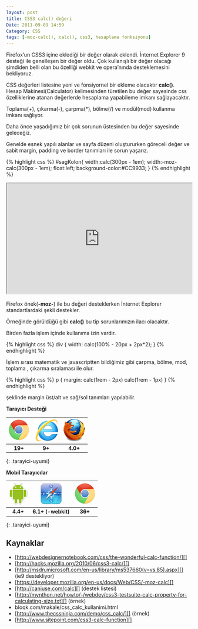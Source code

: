 ```yaml
---
layout: post
title: CSS3 calc() değeri
Date: 2011-09-09 14:59
Category: CSS
tags: [-moz-calc(), calc(), css3, hesaplama fonksiyonu]
---
```


Firefox’un CSS3 içine eklediği bir değer olarak eklendi. İnternet
Explorer 9 desteği ile genelleşen bir değer oldu. Çok kullanışlı bir
değer olacağı şimdiden belli olan bu özelliği webkit ve opera’nında
desteklemesini bekliyoruz.

CSS değerleri listesine yeni ve fonsiyornel bir ekleme olacaktır
**calc()**. Hesap Makinesi(Calculator) kelimesinden türetilen bu değer
sayesinde css özelliklerine atanan değerlerde hesaplama yapabileme
imkanı sağlayacaktır.

Toplama(+), çıkarma(-), çarpma(*), bölme(/) ve modül(mod) kullanma
imkanı sağlıyor.

Daha önce yaşadığımız bir çok sorunun üstesinden bu değer sayesinde
geleceğiz.

Genelde esnek yapılı alanlar ve sayfa düzeni oluştururken göreceli değer
ve sabit margin, padding ve border tanımları ile sorun yaşarız.

{% highlight css %}
#sagKolon{
  width:calc(300px - 1em);
  width:-moz-calc(300px - 1em);
  float:left;
  background-color:#CC9933;
}
{% endhighlight %}

<iframe style="width: 100%; height: 300px" src="https://jsfiddle.net/fatihhayri/VaBqn/3/embedded/css,result,html"></iframe>

Firefox önek(**-moz-**) ile bu değeri desteklerken İnternet Explorer
standartlardaki şekli destekler.

Örneğinde görüldüğü gibi **calc()** bu tip sorunlarımızın ilacı
olacaktır.

Birden fazla işlem içinde kullanıma izin vardır.

{% highlight css %}
div {
    width: calc(100% - 20px + 2px*2);
}
{% endhighlight %}

İşlem sırası matematik ve javascriptten bildiğimiz gibi çarpma, bölme,
mod, toplama , çıkarma sıralaması ile olur.

{% highlight css %}
p {
    margin: calc(1rem - 2px) calc(1rem - 1px)
}
{% endhighlight %}

şeklinde margin üst/alt ve sağ/sol tanımları yapılabilir.

**Tarayıcı Desteği**

|![Chrome][chrome]|![explorer][explorer]|![Firefox][firefox]|
|:-----------------:|:---------------:|:-------------------:|
|**19+**|**9+**|**4.0+**|
{: .tarayici-uyumi}

**Mobil Tarayıcılar**

|![Android][android] | ![Mobil Safari][msafari] | ![Chrome][chrome] |
|:------------------------:|:----------------------:|:-------------------:|
|**4.4+**|**6.1+ (-webkit)**|**36+**|
{: .tarayici-uyumi}

## Kaynaklar

-   [http://webdesignernotebook.com/css/the-wonderful-calc-function/][]
-   [http://hacks.mozilla.org/2010/06/css3-calc/][]
-   [http://msdn.microsoft.com/en-us/library/ms537660(v=vs.85).aspx][] (ie9 destekliyor)
-   [https://developer.mozilla.org/en-us/docs/Web/CSS/-moz-calc][]
-   [http://caniuse.com/calc][] (destek listesi)
-   [http://mynthon.net/howto/-/webdev/css3-testsuite-calc-property-for-calculating-size.txt][] (örnek)
-   bloqk.com/makale/css_calc_kullanimi.html
-   [http://www.thecssninja.com/demo/css_calc/][] (örnek)
-   [http://www.sitepoint.com/css3-calc-function][]

  [http://webdesignernotebook.com/css/the-wonderful-calc-function/]: http://webdesignernotebook.com/css/the-wonderful-calc-function/
  [http://hacks.mozilla.org/2010/06/css3-calc/]: http://hacks.mozilla.org/2010/06/css3-calc/
  [http://msdn.microsoft.com/en-us/library/ms537660(v=vs.85).aspx]: http://msdn.microsoft.com/en-us/library/ms537660(v=vs.85).aspx
  [https://developer.mozilla.org/en-us/docs/Web/CSS/-moz-calc]: https://developer.mozilla.org/en-us/docs/Web/CSS/-moz-calc
  [http://caniuse.com/calc]: http://caniuse.com/calc
  [http://mynthon.net/howto/-/webdev/css3-testsuite-calc-property-for-calculating-size.txt]: http://mynthon.net/howto/-/webdev/css3-testsuite-calc-property-for-calculating-size.txt
  [http://www.thecssninja.com/demo/css_calc/]: http://www.thecssninja.com/demo/css_calc/
  [http://www.sitepoint.com/css3-calc-function]: http://www.sitepoint.com/css3-calc-function

[firefox]: /images/ff.png
[chrome]: /images/ch.png
[explorer]: /images/ie.png
[msafari]:/images/sm.png
[android]:/images/an.png